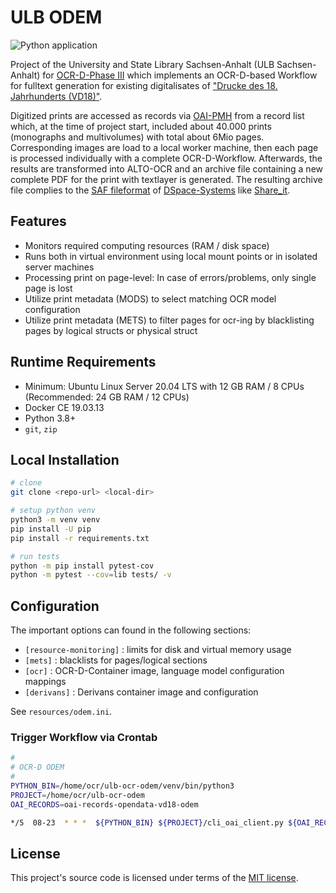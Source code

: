 # ULB ODEM

![Python application](https://github.com/ulb-sachsen-anhalt/ocrd-odem/actions/workflows/python-app.yml/badge.svg)

Project of the University and State Library Sachsen-Anhalt (ULB Sachsen-Anhalt) for [OCR-D-Phase III](https://ocr-d.de/de/phase3) which implements an OCR-D-based Workflow for fulltext generation for existing digitalisates of ["Drucke des 18. Jahrhunderts (VD18)"](https://opendata.uni-halle.de/handle/1981185920/31824).

Digitized prints are accessed as records via [OAI-PMH](https://www.openarchives.org/pmh/) from a record list which, at the time of project start, included about 40.000 prints (monographs and multivolumes) with total about 6Mio pages. Corresponding images are load to a local worker machine, then each page is processed individually with a complete OCR-D-Workflow. Afterwards, the results are transformed into ALTO-OCR and an archive file containing a new complete PDF for the print with textlayer is generated. The resulting archive file complies to the [SAF fileformat](https://wiki.lyrasis.org/display/DSDOC6x/Importing+and+Exporting+Items+via+Simple+Archive+Format) of [DSpace-Systems](https://github.com/DSpace/DSpace) like [Share_it](https://opendata.uni-halle.de/).

## Features

* Monitors required computing resources (RAM / disk space)
* Runs both in virtual environment using local mount points or in isolated server machines
* Processing print on page-level: In case of errors/problems, only single page is lost
* Utilize print metadata (MODS) to select matching OCR model configuration
* Utilize print metadata (METS) to filter pages for ocr-ing by blacklisting pages by logical structs or physical struct
  
## Runtime Requirements

* Minimum: Ubuntu Linux Server 20.04 LTS with 12 GB RAM / 8 CPUs
  (Recommended: 24 GB RAM / 12 CPUs)
* Docker CE 19.03.13
* Python 3.8+
* `git`, `zip`

## Local Installation

```bash
# clone
git clone <repo-url> <local-dir>

# setup python venv
python3 -m venv venv
pip install -U pip
pip install -r requirements.txt

# run tests
python -m pip install pytest-cov
python -m pytest --cov=lib tests/ -v
```

## Configuration

The important options can found in the following sections:

* `[resource-monitoring]` : limits for disk and virtual memory usage
* `[mets]` : blacklists for pages/logical sections
* `[ocr]` : OCR-D-Container image, language model configuration mappings
* `[derivans]` : Derivans container image and configuration

See `resources/odem.ini`.

### Trigger Workflow via Crontab

```bash
#
# OCR-D ODEM
#
PYTHON_BIN=/home/ocr/ulb-ocr-odem/venv/bin/python3
PROJECT=/home/ocr/ulb-ocr-odem
OAI_RECORDS=oai-records-opendata-vd18-odem

*/5  08-23  * * *  ${PYTHON_BIN} ${PROJECT}/cli_oai_client.py ${OAI_RECORDS} -c ${PROJECT}/resources/odem.ocr-workerXX.ini -l
```

## License

This project's source code is licensed under terms of the [MIT license](https://opensource.org/licenses/MIT).
